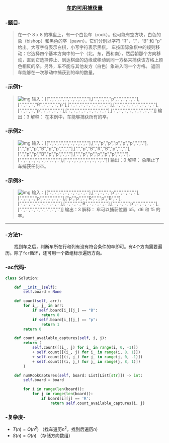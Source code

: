 ### <center> [车的可用捕获量](https://leetcode-cn.com/problems/available-captures-for-rook/) </center>

### -题目-
> 在一个 8 x 8 的棋盘上，有一个白色车（rook）。也可能有空方块，白色的象（bishop）和黑色的卒（pawn）。它们分别以字符 “R”，“.”，“B” 和 “p” 给出。大写字符表示白棋，小写字符表示黑棋。
车按国际象棋中的规则移动：它选择四个基本方向中的一个（北，东，西和南），然后朝那个方向移动，直到它选择停止、到达棋盘的边缘或移动到同一方格来捕获该方格上颜色相反的卒。另外，车不能与其他友方（白色）象进入同一个方格。
返回车能够在一次移动中捕获到的卒的数量。


### -示例1-
> ![img](https://assets.leetcode-cn.com/aliyun-lc-upload/uploads/2019/02/23/1253_example_1_improved.PNG)
> 输入：[[".",".",".",".",".",".",".","."],[".",".",".","p",".",".",".","."],[".",".",".","R",".",".",".","p"],[".",".",".",".",".",".",".","."],[".",".",".",".",".",".",".","."],[".",".",".","p",".",".",".","."],[".",".",".",".",".",".",".","."],[".",".",".",".",".",".",".","."]]
输出：3
解释：
在本例中，车能够捕获所有的卒。


### -示例2-
> ![img](https://assets.leetcode-cn.com/aliyun-lc-upload/uploads/2019/02/23/1253_example_2_improved.PNG)
输入：[[".",".",".",".",".",".",".","."],[".","p","p","p","p","p",".","."],[".","p","p","B","p","p",".","."],[".","p","B","R","B","p",".","."],[".","p","p","B","p","p",".","."],[".","p","p","p","p","p",".","."],[".",".",".",".",".",".",".","."],[".",".",".",".",".",".",".","."]]
输出：0
解释：
象阻止了车捕获任何卒。

### -示例3-
> ![img](https://assets.leetcode-cn.com/aliyun-lc-upload/uploads/2019/02/23/1253_example_3_improved.PNG)
输入：[[".",".",".",".",".",".",".","."],[".",".",".","p",".",".",".","."],[".",".",".","p",".",".",".","."],["p","p",".","R",".","p","B","."],[".",".",".",".",".",".",".","."],[".",".",".","B",".",".",".","."],[".",".",".","p",".",".",".","."],[".",".",".",".",".",".",".","."]]
输出：3
解释：
车可以捕获位置 b5，d6 和 f5 的卒。

---

### -方法1-
&emsp;&emsp;找到车之后，判断车所在行和列有没有符合条件的卒即可。有4个方向需要遍历。除了`for`循环，还可用一个数组标示遍历方向。

### -ac代码-
```py
class Solution:

    def __init__(self):
        self.board = None

    def count(self, arr):
        for i_, j_ in arr:
            if self.board[i_][j_] == "B":
                return 0
            if self.board[i_][j_] == "p":
                return 1
        return 0

    def count_available_captures(self, i, j):
        return (
            self.count([(i_, j) for i_ in range(i, 0, -1)])
            + self.count([(i_, j) for i_ in range(i, 8, 1)])
            + self.count([(i, j_) for j_ in range(j, 0, -1)])
            + self.count([(i, j_) for j_ in range(j, 8, 1)])
        )

    def numRookCaptures(self, board: List[List[str]]) -> int:
        self.board = board

        for i in range(len(board)):
            for j in range(len(board)):
                if board[i][j] == 'R':
                    return self.count_available_captures(i, j)
```

### -复杂度-
+ $T(n) = O(n^2)$  （找车遍历$n^2$，找到后遍历$n$）
+ $S(n) = O(n)$ （存储方向数组）
